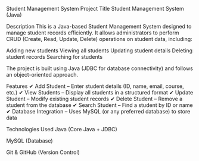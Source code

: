 Student Management System
Project Title
Student Management System (Java)

Description
This is a Java-based Student Management System designed to manage student records efficiently. It allows administrators to perform CRUD (Create, Read, Update, Delete) operations on student data, including:

Adding new students
Viewing all students
Updating student details
Deleting student records
Searching for students

The project is built using Java (JDBC for database connectivity) and follows an object-oriented approach.

Features
✔ Add Student – Enter student details (ID, name, email, course, etc.)
✔ View Students – Display all students in a structured format
✔ Update Student – Modify existing student records
✔ Delete Student – Remove a student from the database
✔ Search Student – Find a student by ID or name
✔ Database Integration – Uses MySQL (or any preferred database) to store data

Technologies Used
Java (Core Java + JDBC)

MySQL (Database)

Git & GitHub (Version Control)
